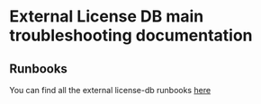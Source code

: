 # External License DB main troubleshooting documentation

## Runbooks

You can find all the external license-db runbooks [here](https://gitlab.com/gitlab-org/security-products/license-db/deployment/-/tree/main/docs/runbooks?ref_type=heads)
